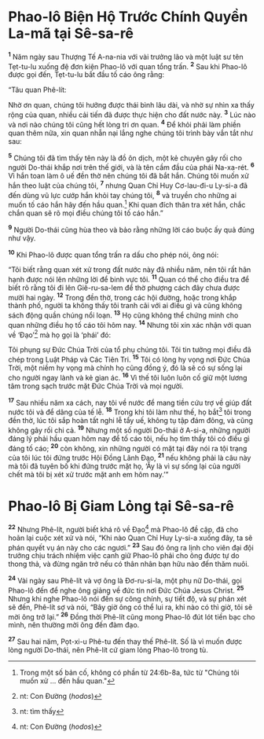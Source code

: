 # Phao-lô Biện Hộ Trước Chính Quyền La-mã tại Sê-sa-rê

<sup><b>1</b></sup> Năm ngày sau Thượng Tế A-na-nia với vài trưởng lão và một luật sư tên Tẹt-tu-lu xuống đệ đơn kiện Phao-lô với quan tổng trấn. <sup><b>2</b></sup> Sau khi Phao-lô được gọi đến, Tẹt-tu-lu bắt đầu tố cáo ông rằng:

“Tâu quan Phê-lít:

Nhờ ơn quan, chúng tôi hưởng được thái bình lâu dài, và nhờ sự nhìn xa thấy rộng của quan, nhiều cải tiến đã được thực hiện cho đất nước này. <sup><b>3</b></sup> Lúc nào và nơi nào chúng tôi cũng hết lòng tri ơn quan. <sup><b>4</b></sup> Ðể khỏi phải làm phiền quan thêm nữa, xin quan nhẫn nại lắng nghe chúng tôi trình bày vắn tắt như sau:

<sup><b>5</b></sup> Chúng tôi đã tìm thấy tên này là đồ ôn dịch, một kẻ chuyên gây rối cho người Do-thái khắp nơi trên thế giới, và là tên cầm đầu của phái Na-xa-rét. <sup><b>6</b></sup> Vì hắn toan làm ô uế đền thờ nên chúng tôi đã bắt hắn. Chúng tôi muốn xử hắn theo luật của chúng tôi, <sup><b>7</b></sup> nhưng Quan Chỉ Huy Cơ-lau-đi-u Ly-si-a đã đến dùng vũ lực cướp hắn khỏi tay chúng tôi, <sup><b>8</b></sup> và truyền cho những ai muốn tố cáo hắn hãy đến hầu quan.[^1-6cfaf2b5-8e04-4c87-a4bd-d0e0834bfaee] Khi quan đích thân tra xét hắn, chắc chắn quan sẽ rõ mọi điều chúng tôi tố cáo hắn.”

<sup><b>9</b></sup> Người Do-thái cũng hùa theo và bảo rằng những lời cáo buộc ấy quả đúng như vậy.

<sup><b>10</b></sup> Khi Phao-lô được quan tổng trấn ra dấu cho phép nói, ông nói:

“Tôi biết rằng quan xét xử trong đất nước này đã nhiều năm, nên tôi rất hân hạnh được nói lên những lời để binh vực tôi. <sup><b>11</b></sup> Quan có thể cho điều tra để biết rõ rằng tôi đi lên Giê-ru-sa-lem để thờ phượng cách đây chưa được mười hai ngày. <sup><b>12</b></sup> Trong đền thờ, trong các hội đường, hoặc trong khắp thành phố, người ta không thấy tôi tranh cãi với ai điều gì và cũng không sách động quần chúng nổi loạn. <sup><b>13</b></sup> Họ cũng không thể chứng minh cho quan những điều họ tố cáo tôi hôm nay. <sup><b>14</b></sup> Nhưng tôi xin xác nhận với quan về ‘Ðạo’[^2-6cfaf2b5-8e04-4c87-a4bd-d0e0834bfaee] mà họ gọi là ‘phái’ đó:

Tôi phụng sự Ðức Chúa Trời của tổ phụ chúng tôi. Tôi tin tưởng mọi điều đã chép trong Luật Pháp và Các Tiên Tri. <sup><b>15</b></sup> Tôi có lòng hy vọng nơi Ðức Chúa Trời, một niềm hy vọng mà chính họ cũng đồng ý, đó là sẽ có sự sống lại cho người ngay lành và kẻ gian ác. <sup><b>16</b></sup> Vì thế tôi luôn luôn cố giữ một lương tâm trong sạch trước mặt Ðức Chúa Trời và mọi người.

<sup><b>17</b></sup> Sau nhiều năm xa cách, nay tôi về nước để mang tiền cứu trợ về giúp đất nước tôi và để dâng của tế lễ. <sup><b>18</b></sup> Trong khi tôi làm như thế, họ bắt[^3-6cfaf2b5-8e04-4c87-a4bd-d0e0834bfaee] tôi trong đền thờ, lúc tôi sắp hoàn tất nghi lễ tẩy uế, không tụ tập đám đông, và cũng không gây rối chi cả. <sup><b>19</b></sup> Nhưng một số người Do-thái ở A-si-a, những người đáng lý phải hầu quan hôm nay để tố cáo tôi, nếu họ tìm thấy tôi có điều gì đáng tố cáo; <sup><b>20</b></sup> còn không, xin những người có mặt tại đây nói ra tội trạng của tôi lúc tôi đứng trước Hội Ðồng Lãnh Ðạo, <sup><b>21</b></sup> nếu không phải là câu này mà tôi đã tuyên bố khi đứng trước mặt họ, ‘Ấy là vì sự sống lại của người chết mà tôi bị xét xử trước mặt anh em hôm nay.’”

# Phao-lô Bị Giam Lỏng tại Sê-sa-rê

<sup><b>22</b></sup> Nhưng Phê-lít, người biết khá rõ về Ðạo[^4-6cfaf2b5-8e04-4c87-a4bd-d0e0834bfaee] mà Phao-lô đề cập, đã cho hoãn lại cuộc xét xử và nói, “Khi nào Quan Chỉ Huy Ly-si-a xuống đây, ta sẽ phán quyết vụ án này cho các ngươi.” <sup><b>23</b></sup> Sau đó ông ra lịnh cho viên đại đội trưởng chịu trách nhiệm việc canh giữ Phao-lô phải cho ông được tự do thong thả, và đừng ngăn trở nếu có thân nhân bạn hữu nào đến thăm nuôi.

<sup><b>24</b></sup> Vài ngày sau Phê-lít và vợ ông là Ðơ-ru-si-la, một phụ nữ Do-thái, gọi Phao-lô đến để nghe ông giảng về đức tin nơi Ðức Chúa Jesus Christ. <sup><b>25</b></sup> Nhưng khi nghe Phao-lô nói đến sự công chính, sự tiết độ, và sự phán xét sẽ đến, Phê-lít sợ và nói, “Bây giờ ông có thể lui ra, khi nào có thì giờ, tôi sẽ mời ông trở lại.” <sup><b>26</b></sup> Ðồng thời Phê-lít cũng mong Phao-lô đút lót tiền bạc cho mình, nên thường mời ông đến đàm đạo.

<sup><b>27</b></sup> Sau hai năm, Pọt-xi-u Phê-tu đến thay thế Phê-lít. Số là vì muốn được lòng người Do-thái, nên Phê-lít cứ giam lỏng Phao-lô trong tù.

[^1-6cfaf2b5-8e04-4c87-a4bd-d0e0834bfaee]: Trong một số bản cố, không có phần từ 24:6b-8a, tức từ "Chúng tôi muốn xử ... đến hầu quan."

[^2-6cfaf2b5-8e04-4c87-a4bd-d0e0834bfaee]: nt: Con Ðường (_hodos_)

[^3-6cfaf2b5-8e04-4c87-a4bd-d0e0834bfaee]: nt: tìm thấy

[^4-6cfaf2b5-8e04-4c87-a4bd-d0e0834bfaee]: nt: Con Ðường (_hodos_)
